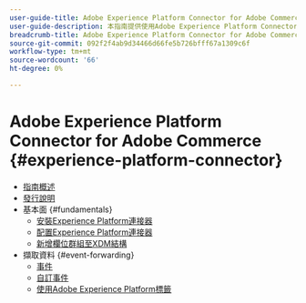 ```yaml
---
user-guide-title: Adobe Experience Platform Connector for Adobe Commerce
user-guide-description: 本指南提供使用Adobe Experience Platform Connector for Adobe Commerce的詳細指示。
breadcrumb-title: Adobe Experience Platform Connector for Adobe Commerce
source-git-commit: 092f2f4ab9d34466d66fe5b726bfff67a1309c6f
workflow-type: tm+mt
source-wordcount: '66'
ht-degree: 0%

---
```


# Adobe Experience Platform Connector for Adobe Commerce {#experience-platform-connector}

- [指南概述](overview.md)
- [發行說明](release-notes.md)
- 基本面 {#fundamentals}
   - [安裝Experience Platform連接器](install.md)
   - [配置Experience Platform連接器](connect-data.md)
   - [新增欄位群組至XDM結構](update-xdm.md)
- 擷取資料 {#event-forwarding}
   - [事件](events.md)
   - [自訂事件](custom-events.md)
   - [使用Adobe Experience Platform標籤](using-tags.md)
